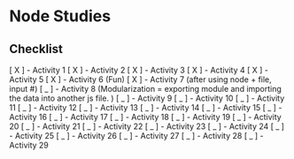 # Node Studies

## Checklist
[ X ] - Activity 1
[ X ] - Activity 2
[ X ] - Activity 3
[ X ] - Activity 4
[ X ] - Activity 5
[ X ] - Activity 6 (Fun)
[ X ] - Activity 7 (after using node + file, input #)
[ _ ] - Activity 8 (Modularization = exporting module and importing the data into another js file. )
[ _ ] - Activity 9
[ _ ] - Activity 10
[ _ ] - Activity 11
[ _ ] - Activity 12
[ _ ] - Activity 13
[ _ ] - Activity 14
[ _ ] - Activity 15
[ _ ] - Activity 16
[ _ ] - Activity 17
[ _ ] - Activity 18
[ _ ] - Activity 19
[ _ ] - Activity 20
[ _ ] - Activity 21
[ _ ] - Activity 22
[ _ ] - Activity 23
[ _ ] - Activity 24
[ _ ] - Activity 25
[ _ ] - Activity 26
[ _ ] - Activity 27
[ _ ] - Activity 28
[ _ ] - Activity 29


